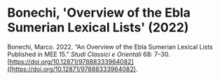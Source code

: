 # Bonechi, 'Overview of the Ebla Sumerian Lexical Lists' (2022)

Bonechi, Marco. 2022. “An Overview of the Ebla Sumerian Lexical Lists Published in MEE 15.” *Studi Classici e Orientali* 68: 7–30. [https://doi.org/10.12871/97888333964082]([https://doi.org/10.12871/97888333964082).
